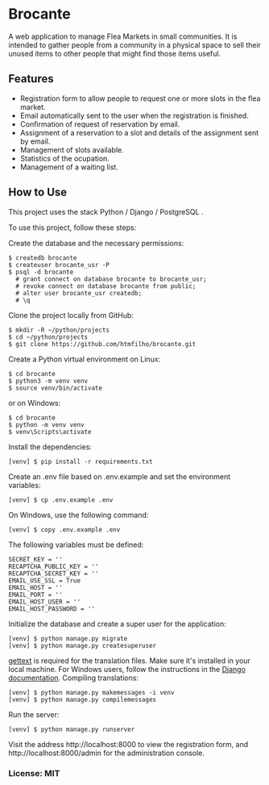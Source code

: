 # Brocante

A web application to manage Flea Markets in small communities. It is intended to gather people from a community in a
physical space to sell their unused items to other people that might find those items useful.

## Features

- Registration form to allow people to request one or more slots in the flea market.
- Email automatically sent to the user when the registration is finished.
- Confirmation of request of reservation by email.
- Assignment of a reservation to a slot and details of the assignment sent by email.
- Management of slots available.
- Statistics of the ocupation.
- Management of a waiting list.

## How to Use

This project uses the stack Python / Django / PostgreSQL .

To use this project, follow these steps:

Create the database and the necessary permissions:

    $ createdb brocante
    $ createuser brocante_usr -P
    $ psql -d brocante
      # grant connect on database brocante to brocante_usr;
      # revoke connect on database brocante from public;
      # alter user brocante_usr createdb;
      # \q
      
Clone the project locally from GitHub:

    $ mkdir -R ~/python/projects
    $ cd ~/python/projects
    $ git clone https://github.com/htmfilho/brocante.git
    
Create a Python virtual environment on Linux:
    
    $ cd brocante
    $ python3 -m venv venv
    $ source venv/bin/activate

or on Windows:

    $ cd brocante
    $ python -m venv venv
    $ venv\Scripts\activate
    
Install the dependencies:

    [venv] $ pip install -r requirements.txt
    
Create an .env file based on .env.example and set the environment variables:

    [venv] $ cp .env.example .env

On Windows, use the following command:

    [venv] $ copy .env.example .env
    
The following variables must be defined:

    SECRET_KEY = ''
    RECAPTCHA_PUBLIC_KEY = ''
    RECAPTCHA_SECRET_KEY = ''
    EMAIL_USE_SSL = True
    EMAIL_HOST = ''
    EMAIL_PORT = ''
    EMAIL_HOST_USER = ''
    EMAIL_HOST_PASSWORD = ''
    
Initialize the database and create a super user for the application:

    [venv] $ python manage.py migrate
    [venv] $ python manage.py createsuperuser

[gettext] is required for the translation files. Make sure it's installed in your local machine. For Windows users, follow the instructions in the [Django documentation][gettext-windows]. Compiling translations:

    [venv] $ python manage.py makemessages -i venv
    [venv] $ python manage.py compilemessages

Run the server:    

    [venv] $ python manage.py runserver
    
Visit the address http://localhost:8000 to view the registration form, and 
http://localhost:8000/admin for the administration console.

### License: MIT

[gettext]: https://www.gnu.org/software/gettext/
[gettext-windows]: https://docs.djangoproject.com/en/2.2/topics/i18n/translation/#gettext-on-windows